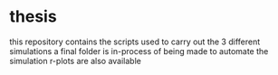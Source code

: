 # thesis

this repository contains the scripts used to carry out the 3 different simulations
a final folder is in-process of being made to automate the simulation
r-plots are also available
